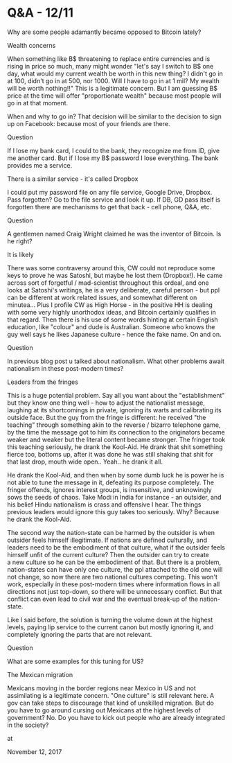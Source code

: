 # Q&A - 12/11
Why are some people adamantly became opposed to Bitcoin lately?

Wealth concerns

When something like B$ threatening to replace entire currencies and is rising in price so much, many might wonder "let's say I switch to B$ one day, what would my current wealth be worth in this new thing? I didn't go in at 100, didn't go in at 500, nor 1000. Will I have to go in at 1 mil? My wealth will be worth nothing!!" This is a legitimate concern. But I am guessing B$ price at the time will offer "proportionate wealth" because most people will go in at that moment.

When and why to go in? That decision will be similar to the decision to sign up on Facebook: because most of your friends are there.

Question

If I lose my bank card, I could to the bank, they recognize me from ID, give me another card. But if I lose my B$ password I lose everything. The bank provides me a service.

There is a similar service - it's called Dropbox

I could put my password file on any file service, Google Drive, Dropbox. Pass forgotten? Go to the file service and look it up. If DB, GD pass itself is forgotten there are mechanisms to get that back - cell phone, Q&A, etc.

Question

A gentlemen named Craig Wright claimed he was the inventor of Bitcoin. Is he right?

It is likely

There was some contraversy around this, CW could not reproduce some keys to prove he was Satoshi, but maybe he lost them (Dropbox!). He came across sort of forgetful / mad-scientist throughout this ordeal, and one looks at Satoshi's writings, he is a very deliberate, careful person - but ppl can be different at work related issues, and somewhat different on minutea... Plus I profile CW as High Horse - in the positive HH is dealing with some very highly unorthodox ideas, and Bitcoin certainly qualifies in that regard. Then there is his use of some words hinting at certain English education, like "colour" and dude is Australian. Someone who knows the guy well says he likes Japanese culture - hence the fake name. On and on.

Question

In previous blog post u talked about nationalism. What other problems await nationalism in these post-modern times?

Leaders from the fringes

This is a huge potential problem. Say all you want about the "establishment" but they know one thing well - how to adjust the nationalist message, laughing at its shortcomings in private, ignoring its warts and calibrating its outside face. But the guy from the fringe is different: he received "the teaching" through something akin to the reverse / bizarro telephone game, by the time the message got to him its connection to the originators became weaker and weaker but the literal content became stronger. The fringer took this teaching seriously, he drank the Kool-Aid. He drank that shit something fierce too, bottoms up, after it was done he was still shaking that shit for that last drop, mouth wide open.. Yeah.. he drank it all.

He drank the Kool-Aid, and then when by some dumb luck he is power he is not able to tune the message in it, defeating its purpose completely. The fringer offends, ignores interest groups, is insensitive, and unknowingly sows the seeds of chaos. Take Modi in India for instance - an outsider, and his belief Hindu nationalism is crass and offensive I hear. The things previous leaders would ignore this guy takes too seriously. Why? Because he drank the Kool-Aid.

The second way the nation-state can be harmed by the outsider is when outsider feels himself illegitimate. If nations are defined culturally, and leaders need to be the embodiment of that culture, what if the outsider feels himself unfit of the current culture? Then the outsider can try to create a new culture so he can be the embodiment of that. But there is a problem, nation-states can have only one culture, the ppl attached to the old one will not change, so now there are two national cultures competing. This won't work, especially in these post-modern times where information flows in all directions not just top-down, so there will be unnecessary conflict. But that conflict can even lead to civil war and the eventual break-up of the nation-state.

Like I said before, the solution is turning the volume down at the highest levels, paying lip service to the current canon but mostly ignoring it, and completely ignoring the parts that are not relevant.

Question

What are some examples for this tuning for US?

The Mexican migration

Mexicans moving in the border regions near Mexico in US and not assimilating is a legitimate concern. "One culture" is still relevant here. A gov can take steps to discourage that kind of unskilled migration. But do you have to go around cursing out Mexicans at the highest levels of government? No. Do you have to kick out people who are already integrated in the society?







at

November 12, 2017















